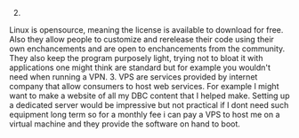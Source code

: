 2.
Linux is opensource, meaning the license is available to download for free. Also they allow people to customize and rerelease their code using their own enchancements and are open to enchancements from the community. They also keep the program purposely light, trying not to bloat it with applications one might think are standard but for example you wouldn't need when running a VPN.
3.
VPS are services provided by internet company that allow consumers to host web services. For example I might want to make a website of all my DBC content that I helped make. Setting up a dedicated server would be impressive but not practical if I dont need such equipment long term so for a monthly fee i can pay a VPS to host me on a virtual machine and they provide the software on hand to boot.